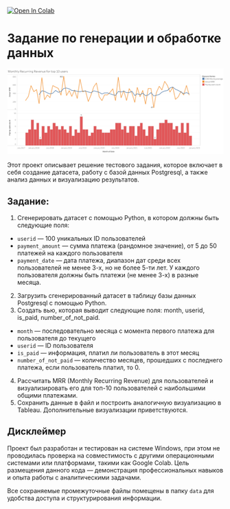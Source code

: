 [![Open In Colab](https://colab.research.google.com/assets/colab-badge.svg)](https://colab.research.google.com/github/reekuu/user_payment_analytics/blob/main/analytics_notebook.ipynb)
# Задание по генерации и обработке данных

![MRR](https://github.com/reekuu/user_payment_analytics/blob/main/data/mrr.png)

Этот проект описывает решение тестового задания, которое включает в себя создание датасета, работу с базой данных Postgresql, а также анализ данных и визуализацию результатов.

## Задание:

1. Сгенерировать датасет с помощью Python, в котором должны быть следующие поля:
- `userid` — 100 уникальных ID пользователей
- `payment_amount` — сумма платежа (рандомное значение), от 5 до 50 платежей на каждого пользователя
- `payment_date` — дата платежа, диапазон дат среди всех пользователей не менее 3-х, но не более 5-ти лет. У каждого пользователя должны быть платежи (не менее 3-х) в разные месяца.
2. Загрузить сгенерированный датасет в таблицу базы данных Postgresql с помощью Python.
3. Создать вью, которая выводит следующие поля: month, userid, is_paid, number_of_not_paid.
- `month` — последовательно месяца с момента первого платежа для пользователя до текущего
- `userid` — ID пользователя
- `is_paid` — информация, платил ли пользователь в этот месяц
- `number_of_not_paid` — количество месяцев, прошедших с последнего платежа, если пользователь платил, то 0.
4. Рассчитать MRR (Monthly Recurring Revenue) для пользователей и визуализировать его для топ-10 пользователей с наибольшими общими платежами.
5. Сохранить данные в файл и построить аналогичную визуализацию в Tableau. Дополнительные визуализации приветствуются.

## Дисклеймер

Проект был разработан и тестирован на системе Windows, при этом не проводилась проверка на совместимость с другими операционными системами или платформами, такими как Google Colab. Цель размещения данного кода — демонстрация профессиональных навыков и опыта работы с аналитическими задачами.

Все сохраняемые промежуточные файлы помещены в папку `data` для удобства доступа и структурирования информации.